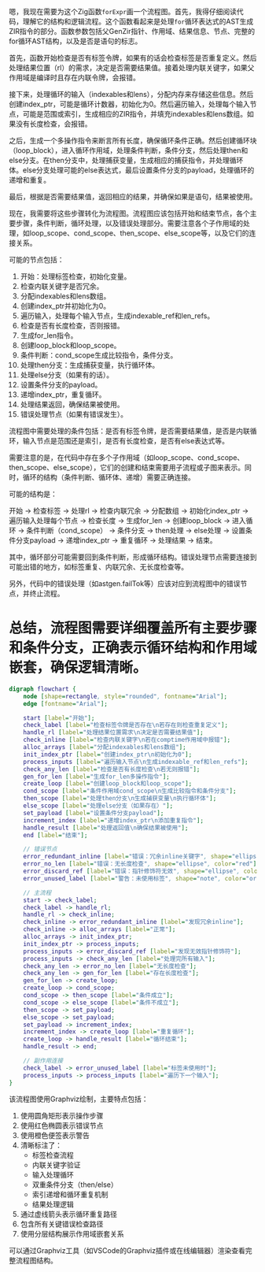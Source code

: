 嗯，我现在需要为这个Zig函数`forExpr`画一个流程图。首先，我得仔细阅读代码，理解它的结构和逻辑流程。这个函数看起来是处理`for`循环表达式的AST生成ZIR指令的部分。函数参数包括父GenZir指针、作用域、结果信息、节点、完整的for循环AST结构，以及是否是语句的标志。

首先，函数开始检查是否有标签令牌，如果有的话会检查标签是否重复定义。然后处理结果位置（rl）的需求，决定是否需要结果值。接着处理内联关键字，如果父作用域是编译时且存在内联令牌，会报错。

接下来，处理循环的输入（indexables和lens），分配内存来存储这些信息。然后创建index_ptr，可能是循环计数器，初始化为0。然后遍历输入，处理每个输入节点，可能是范围或索引，生成相应的ZIR指令，并填充indexables和lens数组。如果没有长度检查，会报错。

之后，生成一个多操作指令来断言所有长度，确保循环条件正确。然后创建循环块（loop_block），进入循环作用域，处理条件判断，条件分支，然后处理then和else分支。在then分支中，处理捕获变量，生成相应的捕获指令，并处理循环体。else分支处理可能的else表达式，最后设置条件分支的payload，处理循环的递增和重复。

最后，根据是否需要结果值，返回相应的结果，并确保如果是语句，结果被使用。

现在，我需要将这些步骤转化为流程图。流程图应该包括开始和结束节点，各个主要步骤，条件判断，循环处理，以及错误处理部分。需要注意各个子作用域的处理，如loop_scope、cond_scope、then_scope、else_scope等，以及它们的连接关系。

可能的节点包括：

1. 开始：处理标签检查，初始化变量。
2. 检查内联关键字是否冗余。
3. 分配indexables和lens数组。
4. 创建index_ptr并初始化为0。
5. 遍历输入，处理每个输入节点，生成indexable_ref和len_refs。
6. 检查是否有长度检查，否则报错。
7. 生成for_len指令。
8. 创建loop_block和loop_scope。
9. 条件判断：cond_scope生成比较指令，条件分支。
10. 处理then分支：生成捕获变量，执行循环体。
11. 处理else分支（如果有的话）。
12. 设置条件分支的payload。
13. 递增index_ptr，重复循环。
14. 处理结果返回，确保结果被使用。
15. 错误处理节点（如果有错误发生）。

流程图中需要处理的条件包括：是否有标签令牌，是否需要结果值，是否是内联循环，输入节点是范围还是索引，是否有长度检查，是否有else表达式等。

需要注意的是，在代码中存在多个子作用域（如loop_scope、cond_scope、then_scope、else_scope），它们的创建和结束需要用子流程或子图来表示。同时，循环的结构（条件判断、循环体、递增）需要正确连接。

可能的结构是：

开始 -> 检查标签 -> 处理rl -> 检查内联冗余 -> 分配数组 -> 初始化index_ptr -> 遍历输入处理每个节点 -> 检查长度 -> 生成for_len -> 创建loop_block -> 进入循环 -> 条件判断（cond_scope） -> 条件分支 -> then处理 -> else处理 -> 设置条件分支payload -> 递增index_ptr -> 重复循环 -> 处理结果 -> 结束。

其中，循环部分可能需要回到条件判断，形成循环结构。错误处理节点需要连接到可能出错的地方，如标签重复、内联冗余、无长度检查等。

另外，代码中的错误处理（如astgen.failTok等）应该对应到流程图中的错误节点，并终止流程。

总结，流程图需要详细覆盖所有主要步骤和条件分支，正确表示循环结构和作用域嵌套，确保逻辑清晰。
================================================
```dot
digraph flowchart {
    node [shape=rectangle, style="rounded", fontname="Arial"];
    edge [fontname="Arial"];

    start [label="开始"];
    check_label [label="检查标签令牌是否存在\n若存在则检查重复定义"];
    handle_rl [label="处理结果位置需求\n决定是否需要结果值"];
    check_inline [label="检查内联关键字\n若在comptime作用域中报错"];
    alloc_arrays [label="分配indexables和lens数组"];
    init_index_ptr [label="创建index_ptr\n初始化为0"];
    process_inputs [label="遍历输入节点\n生成indexable_ref和len_refs"];
    check_any_len [label="检查是否有长度检查\n若无则报错"];
    gen_for_len [label="生成for_len多操作指令"];
    create_loop [label="创建loop_block和loop_scope"];
    cond_scope [label="条件作用域cond_scope\n生成比较指令和条件分支"];
    then_scope [label="处理then分支\n生成捕获变量\n执行循环体"];
    else_scope [label="处理else分支（如果存在）"];
    set_payload [label="设置条件分支payload"];
    increment_index [label="递增index_ptr\n添加重复指令"];
    handle_result [label="处理返回值\n确保结果被使用"];
    end [label="结束"];

    // 错误节点
    error_redundant_inline [label="错误：冗余inline关键字", shape="ellipse", color="red"];
    error_no_len [label="错误：无长度检查", shape="ellipse", color="red"];
    error_discard_ref [label="错误：指针修饰符无效", shape="ellipse", color="red"];
    error_unused_label [label="警告：未使用标签", shape="note", color="orange"];

    // 主流程
    start -> check_label;
    check_label -> handle_rl;
    handle_rl -> check_inline;
    check_inline -> error_redundant_inline [label="发现冗余inline"];
    check_inline -> alloc_arrays [label="正常"];
    alloc_arrays -> init_index_ptr;
    init_index_ptr -> process_inputs;
    process_inputs -> error_discard_ref [label="发现无效指针修饰符"];
    process_inputs -> check_any_len [label="处理完所有输入"];
    check_any_len -> error_no_len [label="无长度检查"];
    check_any_len -> gen_for_len [label="存在长度检查"];
    gen_for_len -> create_loop;
    create_loop -> cond_scope;
    cond_scope -> then_scope [label="条件成立"];
    cond_scope -> else_scope [label="条件不成立"];
    then_scope -> set_payload;
    else_scope -> set_payload;
    set_payload -> increment_index;
    increment_index -> create_loop [label="重复循环"];
    create_loop -> handle_result [label="循环结束"];
    handle_result -> end;

    // 副作用连接
    check_label -> error_unused_label [label="标签未使用时"];
    process_inputs -> process_inputs [label="遍历下一个输入"];
}
``` 

该流程图使用Graphviz绘制，主要特点包括：

1. 使用圆角矩形表示操作步骤
2. 使用红色椭圆表示错误节点
3. 使用橙色便签表示警告
4. 清晰标注了：
   - 标签检查流程
   - 内联关键字验证
   - 输入处理循环
   - 双重条件分支（then/else）
   - 索引递增和循环重复机制
   - 结果处理逻辑
5. 通过虚线箭头表示循环重复路径
6. 包含所有关键错误检查路径
7. 使用分层结构展示作用域嵌套关系

可以通过Graphviz工具（如VSCode的Graphviz插件或在线编辑器）渲染查看完整流程图结构。